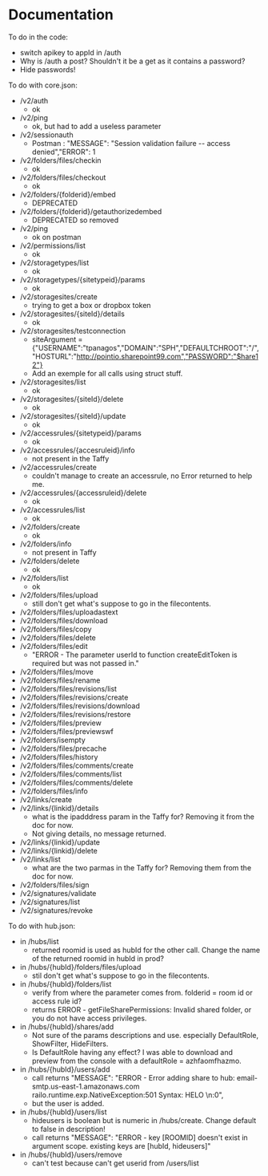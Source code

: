 Documentation
=============

To do in the code:
- switch apikey to appId in /auth
- Why is /auth a post? Shouldn't it be a get as it contains a password?
- Hide passwords!

To do with core.json:

- /v2/auth
  - ok
- /v2/ping
  - ok, but had to add a useless parameter 
- /v2/sessionauth
  - Postman : "MESSAGE": "Session validation failure -- access denied","ERROR": 1
- /v2/folders/files/checkin
  - ok
- /v2/folders/files/checkout
  - ok
- /v2/folders/{folderid}/embed
  - DEPRECATED
- /v2/folders/{folderid}/getauthorizedembed
  - DEPRECATED so removed
- /v2/ping
  - ok on postman
- /v2/permissions/list
  - ok
- /v2/storagetypes/list
  - ok
- /v2/storagetypes/{sitetypeid}/params
  - ok
- /v2/storagesites/create
  - trying to get a box or dropbox token
- /v2/storagesites/{siteId}/details
  - ok
- /v2/storagesites/testconnection
  - siteArgument = {"USERNAME":"tpanagos","DOMAIN":"SPH","DEFAULTCHROOT":"/","HOSTURL":"http://pointio.sharepoint99.com","PASSWORD":"$hare12"}
  - Add an exemple for all calls using struct stuff.
- /v2/storagesites/list
  - ok
- /v2/storagesites/{siteId}/delete
  - ok
- /v2/storagesites/{siteId}/update
  - ok
- /v2/accessrules/{sitetypeid}/params
  - ok
- /v2/accessrules/{accesruleid}/info
  - not present in the Taffy
- /v2/accessrules/create
  - couldn't manage to create an accessrule, no Error returned to help me.
- /v2/accessrules/{accessruleid}/delete
  - ok
- /v2/accessrules/list
  - ok
- /v2/folders/create
  - ok
- /v2/folders/info
  - not present in Taffy
- /v2/folders/delete
  - ok
- /v2/folders/list
  - ok
- /v2/folders/files/upload
  - still don't get what's suppose to go in the filecontents.
- /v2/folders/files/uploadastext
- /v2/folders/files/download
- /v2/folders/files/copy
- /v2/folders/files/delete
- /v2/folders/files/edit
  - "ERROR - The parameter userId to function createEditToken is required but was not passed in."
- /v2/folders/files/move
- /v2/folders/files/rename
- /v2/folders/files/revisions/list
- /v2/folders/files/revisions/create
- /v2/folders/files/revisions/download
- /v2/folders/files/revisions/restore
- /v2/folders/files/preview
- /v2/folders/files/previewswf
- /v2/folders/isempty
- /v2/folders/files/precache
- /v2/folders/files/history
- /v2/folders/files/comments/create
- /v2/folders/files/comments/list
- /v2/folders/files/comments/delete
- /v2/folders/files/info
- /v2/links/create
- /v2/links/{linkid}/details
  - what is the ipadddress param in the Taffy for? Removing it from the doc for now.
  - Not giving details, no message returned.
- /v2/links/{linkid}/update
- /v2/links/{linkid}/delete
- /v2/links/list
  - what are the two parmas in the Taffy for? Removing them from the doc for now.
- /v2/folders/files/sign
- /v2/signatures/validate
- /v2/signatures/list
- /v2/signatures/revoke


To do with hub.json:
- in /hubs/list
  - returned roomid is used as hubId for the other call. Change the name of the returned roomid in hubId in prod?
- in /hubs/{hubId}/folders/files/upload
  - stil don't get what's suppose to go in the filecontents.
- in /hubs/{hubId}/folders/list
  - verify from where the parameter comes from. folderid = room id or access rule id?
  - returns ERROR - getFileSharePermissions: Invalid shared folder, or you do not have access privileges.
- in /hubs/{hubId}/shares/add
  - Not sure of the params descriptions and use. especially DefaultRole, ShowFilter, HideFilters.
  - Is DefaultRole having any effect? I was able to download and preview from the console with a defaultRole = azhfaomfhazmo.
- in /hubs/{hubId}/users/add
  - call returns   "MESSAGE": "ERROR - Error adding share to hub: email-smtp.us-east-1.amazonaws.com railo.runtime.exp.NativeException:501 Syntax: HELO <hostname>\n:0",
  - but the user is added.
- in /hubs/{hubId}/users/list
  - hideusers is boolean but is numeric in /hubs/create. Change default to false in description!
  - call returns   "MESSAGE": "ERROR - key [ROOMID] doesn't exist in argument scope. existing keys are [hubId, hideusers]"
- in /hubs/{hubId}/users/remove
  - can't test because can't get userid from /users/list


